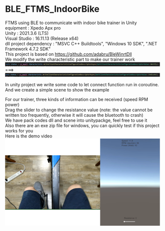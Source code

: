 # BLE_FTMS_IndoorBike
 FTMS using BLE to communicate with indoor bike trainer in Unity\
 equipment : Xpedo Apx pro\
 Unity : 2021.3.6 (LTS)\
 Visual Studio : 16.11.13 (Release x64)\
 dll project dependency : "MSVC C++ Buildtools", "Windows 10 SDK", ".NET Framework 4.7.2 SDK"\
 This project is based on https://github.com/adabru/BleWinrtDll \
 We modify the write characteristic part to make our trainer work \
 ![notify](imgs/notify.png)
 ===>
 ![indicate](imgs/indicate.png)

 In unity project we write some code to let connect function run in coroutine.\
 And we create a simple scene to show the example

 For our trainer, three kinds of information can be received (speed RPM power)\
 Drag the slider to change the resistance value (note: the value cannot be written too frequently, otherwise it will cause the bluetooth to crash)\
 We have pack codes dll and scene into unitypackge, feel free to use it\
 Also there are an exe zip file for windows, you can quickly test if this project works for you\
 Here is the demo video\
 [![](imgs/cover.png)](https://youtu.be/xEg4C4ncuLI)